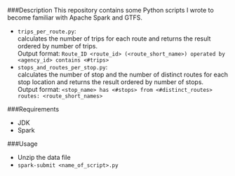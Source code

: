 ###Description
This repository contains some Python scripts I wrote to become familiar with Apache Spark and GTFS.
* ```trips_per_route.py```: <br />
calculates the number of trips for each route and returns the result ordered by number of trips.  
Output format:  ```Route_ID <route_id> (<route_short_name>) operated by <agency_id> contains <#trips> ```
* ```stops_and_routes_per_stop.py```: <br />
calculates the number of stop and the number of distinct routes for each stop location and returns the result ordered by number of stops.<br />
  Output format:  ```<stop_name> has <#stops> from <#distinct_routes> routes: <route_short_names> ```

###Requirements
* JDK
* Spark

###Usage
* Unzip the data file
* ```spark-submit <name_of_script>.py```
